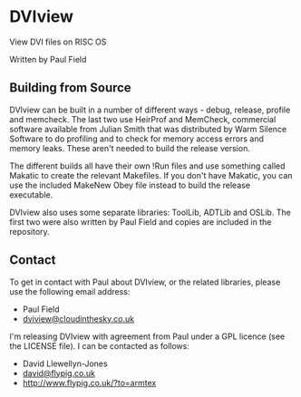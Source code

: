# DVIview

View DVI files on RISC OS

Written by Paul Field

## Building from Source

DVIview can be built in a number of different ways - debug, release, profile and memcheck. The last two use HeirProf and MemCheck, commercial software available from Julian Smith that was distributed by Warm Silence Software to do profiling and to check for memory access errors and memory leaks. These aren't needed to build the release version.

The different builds all have their own !Run files and use something called Makatic to create the relevant Makefiles. If you don't have Makatic, you can use the included MakeNew Obey file instead to build the release executable.

DVIview also uses some separate libraries: ToolLib, ADTLib and OSLib. The first two were also written by Paul Field and copies are included in the repository.

## Contact

To get in contact with Paul about DVIview, or the related libraries, please use the following email address:

- Paul Field
- dviview@cloudinthesky.co.uk

I'm releasing DVIview with agreement from Paul under a GPL licence (see the LICENSE file). I can be contacted as follows:

- David Llewellyn-Jones
- david@flypig.co.uk
- http://www.flypig.co.uk/?to=armtex

